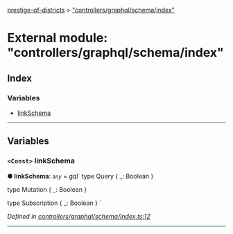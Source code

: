 [prestige-of-districts](../README.md) > ["controllers/graphql/schema/index"](../modules/_controllers_graphql_schema_index_.md)

# External module: "controllers/graphql/schema/index"

## Index

### Variables

* [linkSchema](_controllers_graphql_schema_index_.md#linkschema)

---

## Variables

<a id="linkschema"></a>

### `<Const>` linkSchema

**● linkSchema**: *`any`* =  gql`
  type Query {
    _: Boolean
  }

  type Mutation {
    _: Boolean
  }

  type Subscription {
    _: Boolean
  }
`

*Defined in [controllers/graphql/schema/index.ts:12](https://github.com/YarosJ/prestige-of-districts/blob/828e334/controllers/graphql/schema/index.ts#L12)*

___

